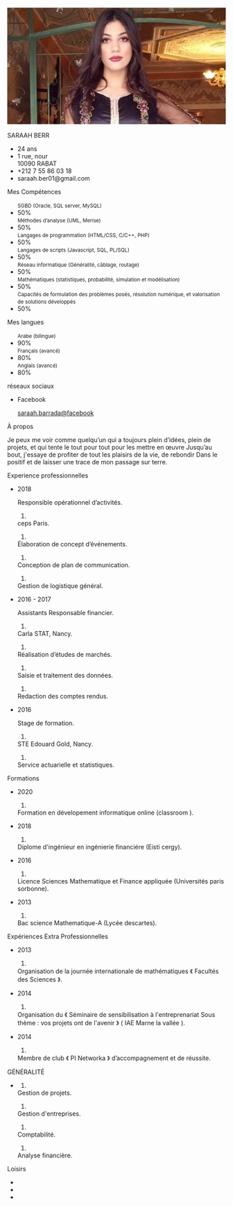 <head>
    <meta charset="UTF-8">
    <title>CV Design</title>
    <link rel="stylesheet" type="text/css" href="https://fonts.googleapis.com/css?family=Montserrat:400,500,700,900&display=swap">
    <script src="https://kit.fontawesome.com/b99e675b6e.js"></script>
    <link rel="stylesheet" href="https://cdnjs.cloudflare.com/ajax/libs/animate.css/3.7.2/animate.min.css">
    <link rel="stylesheet" href="styles.css">
</head>

<body>
    <div class="resume animated jello delay-2s">
        <div class="resume_left">
            <div class="resume_profile"> <img src="foto.jpg" alt="profile_pic"></div>
            <div class="resume_content">
                <div class="resume_item resume_info">
                    <div class="title">
                        <p class="bold animated fadeIn">SARAAH BERR</p>
                    </div>
                    <ul>
                        <li>
                            <div class="icon"> <i class="fas fa-birthday-cake"></i></div>
                            <div class="data"> 24 ans</div>
                        </li>
                        <li>
                            <div class="icon"> <i class="fas fa-map-signs"></i></div>
                            <div class="data"> 1 rue, nour<br /> 10090 RABAT</div>
                        </li>
                        <li>
                            <div class="icon"> <i class="fas fa-mobile-alt"></i></div>
                            <div class="data"> +212 7 55 86 03 18</div>
                        </li>
                        <li>
                            <div class="icon"> <i class="fas fa-envelope"></i></div>
                            <div class="data"> saraah.ber01@gmail.com</div>
                        </li>
                    </ul>
                </div>
                <div class="resume_item resume_skills">
                    <div class="title">
                        <p class="bold animated fadeIn">Mes Compétences</p>
                    </div>
                    <ul>
                        <div class="skill_name"> <small>SGBD (Oracle, SQL server, MySQL)</small></div>
                        <li>
                            <div class="skill_progress"> <span style="width: 50%;"></span></div>
                            <div class="skill_per">50%</div>
                        </li>
                        <div class="skill_name"> <small>Méthodes d’analyse (UML, Merise)</small></div>
                        <li>
                            <div class="skill_progress"> <span style="width: 50%;"></span></div>
                            <div class="skill_per">50%</div>
                        </li>
                        <div class="skill_name"> <small>Langages de programmation (HTML/CSS, C/C++, PHP)</small></div>
                        <li>
                            <div class="skill_progress"> <span style="width: 50%;"></span></div>
                            <div class="skill_per">50%</div>
                        </li>
                        <div class="skill_name"> <small>Langages de scripts (Javascript, SQL, PL/SQL)</small></div>
                        <li>
                            <div class="skill_progress"> <span style="width: 50%;"></span></div>
                            <div class="skill_per">50%</div>
                        </li>
                        <div class="skill_name"> <small>Réseau informatique (Généralité, câblage, routage)</small></div>
                        <li>
                            <div class="skill_progress"> <span style="width: 50%;"></span></div>
                            <div class="skill_per">50%</div>
                        </li>
                        <div class="skill_name"> <small>Mathématiques (statistiques, probabilité, simulation et modélisation)</small></div>
                        <li>
                            <div class="skill_progress"> <span style="width: 50%;"></span></div>
                            <div class="skill_per">50%</div>
                        </li>
                        <div class="skill_name"> <small> Capacités de formulation des problèmes posés, résolution numérique, et valorisation de solutions développés </small></div>
                        <li>
                            <div class="skill_progress"> <span style="width: 50%;"></span></div>
                            <div class="skill_per">50%</div>
                        </li>
                    </ul>
                </div>
                <div class="resume_item resume_skills">
                    <div class="title">
                        <p class="bold animated fadeIn">Mes langues</p>
                    </div>
                    <ul>
                        <div class="skill_name"> <small>Arabe (bilingue)</small></div>
                        <li>
                            <div class="skill_progress"> <span style="width: 90%;"></span></div>
                            <div class="skill_per">90%</div>
                        </li>
                        <div class="skill_name"> <small>Français (avancé)</small></div>
                        <li>
                            <div class="skill_progress"> <span style="width: 80%;"></span></div>
                            <div class="skill_per">80%</div>
                        </li>
                        <div class="skill_name"> <small>Anglais (avancé)</small></div>
                        <li>
                            <div class="skill_progress"> <span style="width: 80%;"></span></div>
                            <div class="skill_per">80%</div>
                        </li>
                    </ul>
                </div>
                <div class="resume_item resume_social">
                    <div class="title">
                        <p class="bold animated fadeIn">réseaux sociaux</p>
                    </div>
                    <ul>
                        <li>
                            <div class="icon"> <i class="fab fa-facebook-square"></i></div>
                            <div class="data">
                                <p class="semi-bold">Facebook</p>
                                <p><a target="_blank" href="https://www.facebook.com/saraah.barrada">saraah.barrada@facebook</a></p>
                            </div>
                        </li>
                    </ul>
                </div>
            </div>
        </div>
        <div class="resume_right">
            <div class="resume_item resume_about">
                <div class="title title_obj">
                    <p id="obj" class="bold"></p>
                </div>
            </div>
            <div class="resume_item resume_about">
                <div class="title">
                    <p class="bold animated fadeIn">À propos</p>
                </div>
                <p> Je peux me voir comme quelqu’un qui a toujours plein d’idées, plein de projets, et qui tente le tout pour tout pour les mettre en œuvre Jusqu’au bout, j'essaye de profiter de tout les plaisirs de la vie, de rebondir Dans le positif et de laisser une trace de mon passage sur terre.</p>
            </div>
            <div class="resume_item resume_work">
                <div class="title">
                    <p class="bold animated fadeIn">Experience professionnelles</p>
                </div>
                <ul>
                    <li>
                        <div class="date">2018</div>
                        <div class="info">
                            <p class="semi-bold">Responsible opérationnel d’activités.</p>
                            <p class="exp-saraah"> <span>
                                    <ol class="olList">
                                        <li></li>
                                    </ol>ceps Paris.
                                </span> <span>
                                    <ol class="olList">
                                        <li></li>
                                    </ol>Élaboration de concept d’événements.
                                </span> <span>
                                    <ol class="olList">
                                        <li></li>
                                    </ol>Conception de plan de communication.
                                </span> <span>
                                    <ol class="olList">
                                        <li></li>
                                    </ol>Gestion de logistique général.
                                </span></p>
                        </div>
                    </li>
                    <li>
                        <div class="date">2016 - 2017</div>
                        <div class="info">
                            <p class="semi-bold">Assistants Responsable financier.</p>
                            <p class="exp-saraah"> <span>
                                    <ol class="olList">
                                        <li></li>
                                    </ol>Carla STAT, Nancy.
                                </span> <span>
                                    <ol class="olList">
                                        <li></li>
                                    </ol>Réalisation d’études de marchés.
                                </span> <span>
                                    <ol class="olList">
                                        <li></li>
                                    </ol>Saisie et traitement des données.
                                </span> <span>
                                    <ol class="olList">
                                        <li></li>
                                    </ol>Redaction des comptes rendus.
                                </span></p>
                        </div>
                    </li>
                    <li>
                        <div class="date">2016</div>
                        <div class="info">
                            <p class="semi-bold">Stage de formation.</p>
                            <p class="exp-saraah"> <span>
                                    <ol class="olList">
                                        <li></li>
                                    </ol>STE Edouard Gold, Nancy.
                                </span> <span>
                                    <ol class="olList">
                                        <li></li>
                                    </ol>Service actuarielle et statistiques.
                                </span></p>
                        </div>
                    </li>
                </ul>
            </div>
            <div class="resume_item resume_work">
                <div class="title">
                    <p class="bold animated fadeIn">Formations</p>
                </div>
                <ul>
                    <li>
                        <div class="date">2020</div>
                        <div class="info">
                            <p class="semi-bold">
                                <ol class="olList">
                                    <li></li>
                                </ol>Formation en dévelopement informatique online (classroom ).
                            </p>
                        </div>
                    </li>
                    <li>
                        <div class="date">2018</div>
                        <div class="info">
                            <p class="semi-bold">
                                <ol class="olList">
                                    <li></li>
                                </ol>Diplome d'ingénieur en ingénierie financiére (Eisti cergy).
                            </p>
                        </div>
                    </li>
                    <li>
                        <div class="date">2016</div>
                        <div class="info">
                            <p class="semi-bold">
                                <ol class="olList">
                                    <li></li>
                                </ol>Licence Sciences Mathematique et Finance appliquée (Universités paris sorbonne).
                            </p>
                        </div>
                    </li>
                    <li>
                        <div class="date">2013</div>
                        <div class="info">
                            <p class="semi-bold">
                                <ol class="olList">
                                    <li></li>
                                </ol>Bac science Mathematique-A (Lycée descartes).
                            </p>
                        </div>
                    </li>
                </ul>
            </div>
            <div class="resume_item resume_work">
                <div class="title">
                    <p class="bold animated fadeIn">Expériences Extra Professionnelles</p>
                </div>
                <ul>
                    <li>
                        <div class="date">2013</div>
                        <div class="info">
                            <p class="semi-bold">
                                <ol class="olList">
                                    <li></li>
                                </ol>Organisation de la journée internationale de mathématiques 《 Facultés des Sciences 》.
                            </p>
                        </div>
                    </li>
                    <li>
                        <div class="date">2014</div>
                        <div class="info">
                            <p class="semi-bold">
                                <ol class="olList">
                                    <li></li>
                                </ol>Organisation du 《 Séminaire de sensibilisation à l'entreprenariat Sous thème : vos projets ont de l'avenir 》 ( IAE Marne la vallée ).
                            </p>
                        </div>
                    </li>
                    <li>
                        <div class="date">2014</div>
                        <div class="info">
                            <p class="semi-bold">
                                <ol class="olList">
                                    <li></li>
                                </ol>Membre de club 《 PI Networka 》 d’accompagnement et de réussite.
                            </p>
                        </div>
                    </li>
                </ul>
            </div>
            <div class="resume_item resume_work">
                <div class="title">
                    <p class="bold animated fadeIn">GÉNÉRALITÉ</p>
                </div>
                <ul>
                    <li>
                        <div class="date"></div>
                        <div class="info">
                            <p class="exp-saraah"> <span>
                                    <ol class="olList">
                                        <li></li>
                                    </ol>Gestion de projets.
                                </span> <span>
                                    <ol class="olList">
                                        <li></li>
                                    </ol>Gestion d'entreprises.
                                </span> <span>
                                    <ol class="olList">
                                        <li></li>
                                    </ol>Comptabilité.
                                </span> <span>
                                    <ol class="olList">
                                        <li></li>
                                    </ol>Analyse financière.
                                </span></p>
                        </div>
                    </li>
                </ul>
            </div>
            <div class="resume_item resume_hobby">
                <div class="title">
                    <p class="bold animated fadeIn">Loisirs</p>
                </div>
                <ul>
                    <li><i class="fas fa-bug"></i></li>
                    <li><i class="fas fa-running"></i></li>
                    <li><i class="fas fa-suitcase-rolling"></i></li>
                </ul>
            </div>
        </div>
    </div>
    <script src="build.min.js"></script>
</body>

</html>
